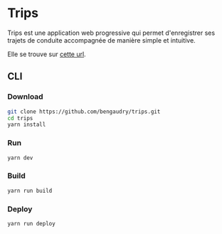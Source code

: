 # Trips

Trips est une application web progressive qui permet d'enregistrer ses trajets de conduite accompagnée de manière simple et intuitive. 

Elle se trouve sur [cette url](https://tripsapp.web.app).

## CLI

### Download

```sh
git clone https://github.com/bengaudry/trips.git
cd trips
yarn install 
```

### Run

```sh
yarn dev
```

### Build
```sh
yarn run build
```

### Deploy
```sh
yarn run deploy
```